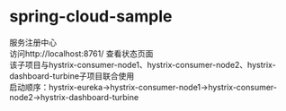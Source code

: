 # spring-cloud-sample

服务注册中心<br/>
访问http://localhost:8761/ 查看状态页面<br/>
该子项目与hystrix-consumer-node1、hystrix-consumer-node2、hystrix-dashboard-turbine子项目联合使用<br/>
启动顺序：hystrix-eureka->hystrix-consumer-node1->hystrix-consumer-node2->hystrix-dashboard-turbine<br/>
